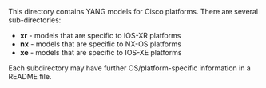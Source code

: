 This directory contains YANG models for Cisco platforms. There are several sub-directories:

* **xr** - models that are specific to IOS-XR platforms
* **nx** - models that are specific to NX-OS platforms
* **xe** - models that are specific to IOS-XE platforms

Each subdirectory may have further OS/platform-specific information in a README file.

